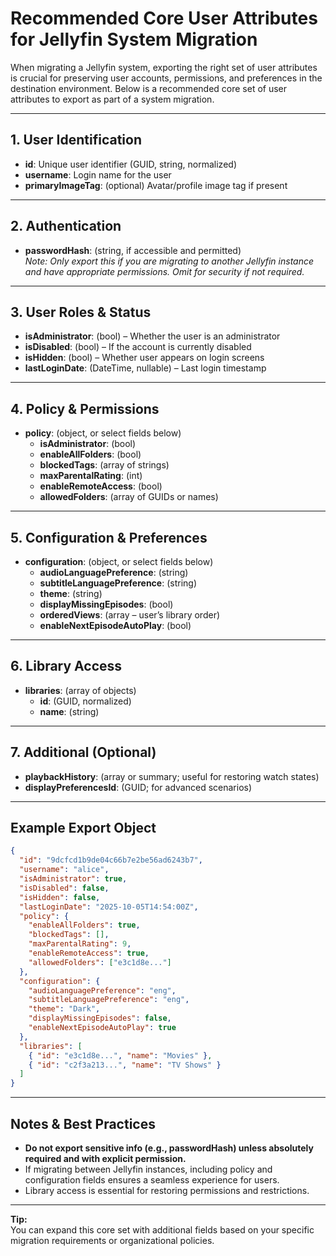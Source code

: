 # Recommended Core User Attributes for Jellyfin System Migration

When migrating a Jellyfin system, exporting the right set of user attributes is crucial for preserving user accounts, permissions, and preferences in the destination environment. Below is a recommended core set of user attributes to export as part of a system migration.

---

## 1. User Identification

- **id**: Unique user identifier (GUID, string, normalized)
- **username**: Login name for the user
- **primaryImageTag**: (optional) Avatar/profile image tag if present

---

## 2. Authentication

- **passwordHash**: (string, if accessible and permitted)  
  *Note: Only export this if you are migrating to another Jellyfin instance and have appropriate permissions. Omit for security if not required.*

---

## 3. User Roles & Status

- **isAdministrator**: (bool) – Whether the user is an administrator
- **isDisabled**: (bool) – If the account is currently disabled
- **isHidden**: (bool) – Whether user appears on login screens
- **lastLoginDate**: (DateTime, nullable) – Last login timestamp

---

## 4. Policy & Permissions

- **policy**: (object, or select fields below)
  - **isAdministrator**: (bool)
  - **enableAllFolders**: (bool)
  - **blockedTags**: (array of strings)
  - **maxParentalRating**: (int)
  - **enableRemoteAccess**: (bool)
  - **allowedFolders**: (array of GUIDs or names)

---

## 5. Configuration & Preferences

- **configuration**: (object, or select fields below)
  - **audioLanguagePreference**: (string)
  - **subtitleLanguagePreference**: (string)
  - **theme**: (string)
  - **displayMissingEpisodes**: (bool)
  - **orderedViews**: (array – user’s library order)
  - **enableNextEpisodeAutoPlay**: (bool)

---

## 6. Library Access

- **libraries**: (array of objects)
  - **id**: (GUID, normalized)
  - **name**: (string)

---

## 7. Additional (Optional)

- **playbackHistory**: (array or summary; useful for restoring watch states)
- **displayPreferencesId**: (GUID; for advanced scenarios)

---

## Example Export Object

```json
{
  "id": "9dcfcd1b9de04c66b7e2be56ad6243b7",
  "username": "alice",
  "isAdministrator": true,
  "isDisabled": false,
  "isHidden": false,
  "lastLoginDate": "2025-10-05T14:54:00Z",
  "policy": {
    "enableAllFolders": true,
    "blockedTags": [],
    "maxParentalRating": 9,
    "enableRemoteAccess": true,
    "allowedFolders": ["e3c1d8e..."]
  },
  "configuration": {
    "audioLanguagePreference": "eng",
    "subtitleLanguagePreference": "eng",
    "theme": "Dark",
    "displayMissingEpisodes": false,
    "enableNextEpisodeAutoPlay": true
  },
  "libraries": [
    { "id": "e3c1d8e...", "name": "Movies" },
    { "id": "c2f3a213...", "name": "TV Shows" }
  ]
}
```

---

## Notes & Best Practices

- **Do not export sensitive info (e.g., passwordHash) unless absolutely required and with explicit permission.**
- If migrating between Jellyfin instances, including policy and configuration fields ensures a seamless experience for users.
- Library access is essential for restoring permissions and restrictions.

---

**Tip:**  
You can expand this core set with additional fields based on your specific migration requirements or organizational policies.